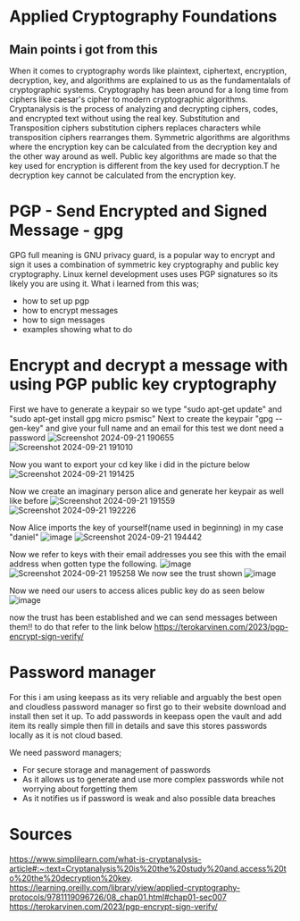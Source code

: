 # Applied Cryptography Foundations
## Main points i got from this
When it comes to cryptography words like plaintext, ciphertext, encryption, decryption, key, and algorithms are explained to us as the fundamentalals of cryptographic systems. Cryptography has been around for a long time from ciphers like caesar's cipher to modern cryptographic algorithms.
Cryptanalysis is the process of analyzing and decrypting ciphers, codes, and encrypted text without using the real key. 
Substitution and Transposition ciphers substitution ciphers replaces characters while transposition ciphers rearranges them.
Symmetric algorithms are algorithms where the encryption key can be calculated from the decryption key and the other way around as well.
Public key algorithms are made so that the key used for encryption is different from the key used for decryption.T he decryption key cannot be calculated from the encryption key.

# PGP - Send Encrypted and Signed Message - gpg
GPG full meaning is GNU privacy guard, is a popular way to encrypt and sign it uses a combination of symmetric key cryptography and public key cryptography. Linux kernel development uses uses PGP signatures so its likely you are using it. What i learned from this was;
- how to set up pgp
- how to encrypt messages
- how to sign messages
- examples showing what to do

# Encrypt and decrypt a message with using PGP public key cryptography
First we have to generate a keypair so we type 
"sudo apt-get update" and "sudo apt-get install gpg micro psmisc" 
Next to create the keypair "gpg --gen-key"
and give your full name and an email for this test we dont need a password
![Screenshot 2024-09-21 190655](https://github.com/user-attachments/assets/1c3de7fe-d5d8-43d4-a0e8-2262d1759786)
![Screenshot 2024-09-21 191010](https://github.com/user-attachments/assets/5b537df3-4220-482c-8e69-6659fd6a0420)

Now you want to export your cd key like i did in the picture below
![Screenshot 2024-09-21 191425](https://github.com/user-attachments/assets/5e3af9bc-ac56-45f7-956a-a90ea3f52a69)

Now we create an imaginary person alice and generate her keypair as well like before
![Screenshot 2024-09-21 191559](https://github.com/user-attachments/assets/f6a28730-9021-49db-854c-984cff3188c9)
![Screenshot 2024-09-21 192226](https://github.com/user-attachments/assets/b8b259f8-7ccf-446a-933c-ddae0d0822d1)

Now Alice imports the key of yourself(name used in beginning) in my case "daniel"
![image](https://github.com/user-attachments/assets/02a40fff-1909-4fd9-a457-186aa75762d3)
![Screenshot 2024-09-21 194442](https://github.com/user-attachments/assets/dc4fdae2-427f-4e42-9431-5080bffc765a)

Now we refer to keys with their email addresses you see this with the email address when gotten type the following.
![image](https://github.com/user-attachments/assets/e6a85ee5-430e-44ff-b76f-b837778855b8)
![Screenshot 2024-09-21 195258](https://github.com/user-attachments/assets/e0aebe0c-93e6-4fea-a7ea-6199cf6655f6)
We now see the trust shown
![image](https://github.com/user-attachments/assets/cc0b70aa-ee8f-4341-8019-de1be4c10fbd)

Now we need our users to access alices public key do as seen below
![image](https://github.com/user-attachments/assets/93b86462-58e4-4f35-83c0-44936e4e0220)

now the trust has been established and we can send messages between them!!
to do that refer to the link below 
https://terokarvinen.com/2023/pgp-encrypt-sign-verify/

# Password manager
For this i am using keepass as its very reliable and arguably the best open and cloudless password manager so first go to their website download and install then set it up. To add passwords in keepass open the vault and add item its really simple then fill in details and save this stores passwords locally as it is not cloud based.

We need password managers;
- For secure storage and management of passwords
- As it allows us to generate and use more complex passwords while not worrying about forgetting them
- As it notifies us if password is weak and also possible data breaches

# Sources
https://www.simplilearn.com/what-is-cryptanalysis-article#:~:text=Cryptanalysis%20is%20the%20study%20and,access%20to%20the%20decryption%20key.
https://learning.oreilly.com/library/view/applied-cryptography-protocols/9781119096726/08_chap01.html#chap01-sec007
https://terokarvinen.com/2023/pgp-encrypt-sign-verify/

